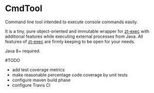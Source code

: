 # CmdTool
Command line tool intended to execute console commands easily. 

It is a tiny, pure object-oriented and immutable wrapper for [zt-exec](https://github.com/zeroturnaround/zt-exec) with additional features while executing external processes from Java. All features of [zt-exec](https://github.com/zeroturnaround/zt-exec) are firmly keeping to be open for your needs.

Java 8+ required.

#TODO
- add test coverage metrics
- make reasonable percentage code coverage by unit tests 
- configure maven build phase 
- configure Travis CI
